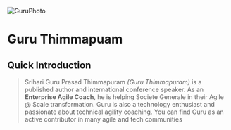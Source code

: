 ![GuruPhoto](https://www.gravatar.com/avatar/1314d13790c05bd365b71d3559a02ab4?s=200)
# Guru Thimmapuam 

## Quick Introduction
> Srihari Guru Prasad Thimmapuram *(Guru Thimmapuram)* is a published author and international conference speaker. As an **Enterprise Agile Coach**, he is helping Societe Generale in their Agile @ Scale transformation. Guru is also a technology enthusiast and passionate about technical agility coaching. You can find Guru as an active contributor in many agile and tech communities
